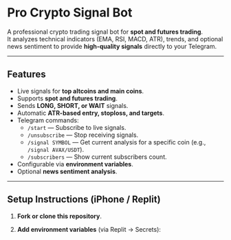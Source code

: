 # Pro Crypto Signal Bot

A professional crypto trading signal bot for **spot and futures trading**.  
It analyzes technical indicators (EMA, RSI, MACD, ATR), trends, and optional news sentiment to provide **high-quality signals** directly to your Telegram.  

---

## Features

- Live signals for **top altcoins and main coins**.
- Supports **spot and futures trading**.
- Sends **LONG, SHORT, or WAIT** signals.
- Automatic **ATR-based entry, stoploss, and targets**.
- Telegram commands:
  - `/start` — Subscribe to live signals.
  - `/unsubscribe` — Stop receiving signals.
  - `/signal SYMBOL` — Get current analysis for a specific coin (e.g., `/signal AVAX/USDT`).
  - `/subscribers` — Show current subscribers count.
- Configurable via **environment variables**.
- Optional **news sentiment analysis**.

---

## Setup Instructions (iPhone / Replit)

1. **Fork or clone this repository**.

2. **Add environment variables** (via Replit → Secrets):
